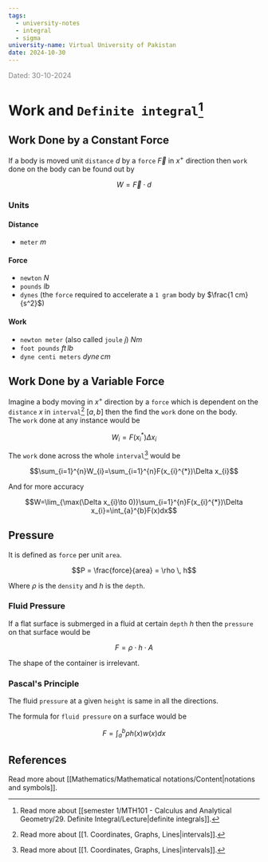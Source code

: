 ```yaml
---
tags:
  - university-notes
  - integral
  - sigma
university-name: Virtual University of Pakistan
date: 2024-10-30
---
```


<span style="color: gray;">Dated: 30-10-2024</span>

# Work and `Definite integral`[^1]

## Work Done by a Constant Force

If a body is moved unit `distance` $d$ by a `force` $\vec{F}$ in $x^+$ direction then `work` done on the body can be found out by  

$$W = \vec{F} \cdot d$$

### Units

#### Distance

- `meter` $m$

#### Force

- `newton` $N$
- `pounds` $lb$
- `dynes` (the `force` required to accelerate a `1 gram` body by $\frac{1 cm}{s^2}$)

#### Work

- `newton meter` (also called `joule` $j$) $N m$
- `foot pounds` $ft \, lb$
- `dyne centi meters` $dyne \, cm$

## Work Done by a Variable Force

Imagine a body moving in $x^+$ direction by a `force` which is dependent on the `distance` $x$ in `interval`[^2] $[a, b]$ then the find the `work` done on the body.  
The `work` done at any instance would be  

$$W_i = F(x_i^*)\Delta x_i$$

The `work` done across the whole `interval`[^2] would be  

$$\sum_{i=1}^{n}W_{i}=\sum_{i=1}^{n}F(x_{i}^{*})\Delta x_{i}$$

And for more accuracy  

$$W=\lim_{\max(\Delta x_{i}\to 0)}\sum_{i=1}^{n}F(x_{i}^{*})\Delta x_{i}=\int_{a}^{b}F(x)dx$$

## Pressure

It is defined as `force` per unit `area`.  

$$P = \frac{force}{area} = \rho \, h$$

Where $\rho$ is the `density` and $h$ is the `depth`.

### Fluid Pressure

If a flat surface is submerged in a fluid at certain `depth` $h$ then the `pressure` on that surface would be  

$$F = \rho \cdot h \cdot A$$

The shape of the container is irrelevant.

### Pascal's Principle

The fluid `pressure` at a given `height` is same in all the directions.

The formula for `fluid pressure` on a surface would be  

$$F = \int_{a}^{b} \rho h(x) w(x) dx$$

## References

Read more about [[Mathematics/Mathematical notations/Content|notations and symbols]].

[^1]: Read more about [[semester 1/MTH101 - Calculus and Analytical Geometry/29. Definite Integral/Lecture|definite integrals]].
[^2]: Read more about [[1. Coordinates, Graphs, Lines|intervals]].